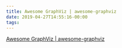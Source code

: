 ```yaml
---
title: Awesome GraphViz | awesome-graphviz
date: 2019-04-27T14:55:16-00:00
tags:
---
```


[Awesome GraphViz | awesome-graphviz](https://codefreezr.github.io/awesome-graphviz/)
